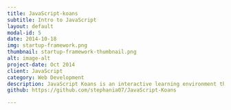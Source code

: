 ```yaml
---
title: JavaScript-koans
subtitle: Intro to JavaScript
layout: default
modal-id: 5
date: 2014-10-18
img: startup-framework.png
thumbnail: startup-framework-thumbnail.png
alt: image-alt
project-date: Oct 2014
client: JavaScript
category: Web Development
description: JavaScript Koans is an interactive learning environment that uses failing tests to introduce students to aspects of JavaScript in a logical sequence.
github: https://github.com/stephania07/JavaScript-Koans

---
```

